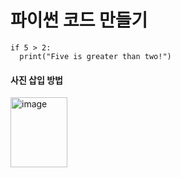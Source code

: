 # 파이썬 코드 만들기

````
if 5 > 2:
  print("Five is greater than two!")
````
#### 사진 삽입 방법
<img width="91" height="112" alt="image" src="https://github.com/user-attachments/assets/bfa6ce7d-5a7b-4857-b003-9eca38ddf077" />

